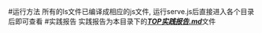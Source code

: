 #运行方法
  所有的ls文件已编译成相应的js文件, 运行serve.js后直接进入各个目录后即可查看
#实践报告
  实践报告为本目录下的[***TOP实践报告.md***](https://github.com/HeathLee/hw5-start-top/blob/master/group3/13331130/TOP%E5%AE%9E%E8%B7%B5%E6%8A%A5%E5%91%8A.md)文件
